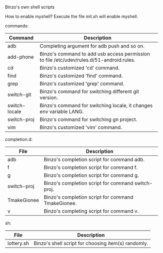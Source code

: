 Binzo's own shell scripts

How to enable myshell?
Execute the file init.sh will enable myshell.

commands:

Command	      | Description
--------------|--------------
adb           | Completing argument for adb push and so on.
add-phone     | Binzo's command to add usb access permission to file /etc/udev/rules.d/51-android.rules.
cd            | Binzo's customized 'cd' command.
find          | Binzo's customized 'find' command.
grep          | Binzo's customized 'grep' command.
switch-git    | Binzo's command for switching different git version.
switch-locale | Binzo's command for switching locale, it changes env variable LANG.
switch-proj   | Binzo's command for switching gn project.
vim           | Binzo's customized 'vim' command.

completion.d:

File          | Description
--------------|--------------
adb           | Binzo's completion script for command adb.
f             | Binzo's completion script for command f.
g             | Binzo's completion script for command g.
switch-proj   | Binzo's completion script for command switch-proj.
TmakeGionee   | Binzo's completion script for command TmakeGionee.
v             | Binzo's completing script for command v.

sh:

File          | Description
--------------|--------------
lottery.sh    | Binzo's shell script for choosing item(s) randomly.
